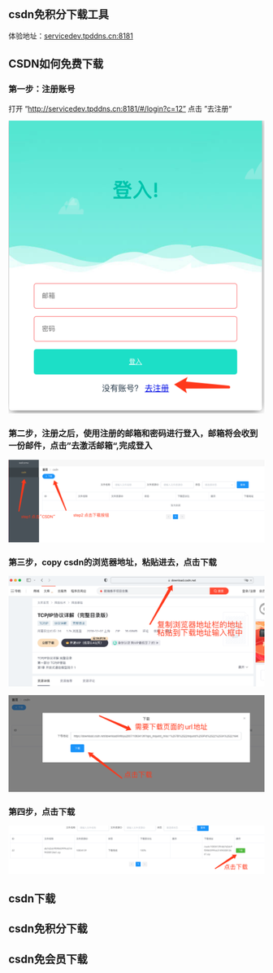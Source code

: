 ## csdn免积分下载工具

体验地址：[servicedev.tpddns.cn:8181](http://servicedev.tpddns.cn:8181/#/login?c=12)


## CSDN如何免费下载

### 第一步：注册账号
打开 “http://servicedev.tpddns.cn:8181/#/login?c=12” 点击 ”去注册“

![r1](./public/register.png)

### 第二步，注册之后，使用注册的邮箱和密码进行登入，邮箱将会收到一份邮件，点击”去激活邮箱“,完成登入

![](./public/download1.png)

### 第三步，copy csdn的浏览器地址，粘贴进去，点击下载

![](./public/download2.png)

![](./public/download3.png)

### 第四步，点击下载

![](./public/download4.png)


## csdn下载
## csdn免积分下载
## csdn免会员下载
